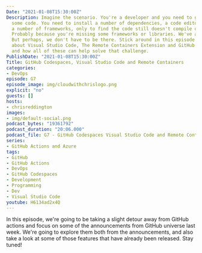 ```yaml
---
Date: "2021-01-08T15:30:00Z"
Description: Imagine the scenario. You're a developer and you need to go and build
  some code. You need to install a number of dependencies, a code editor and perhaps
  a number of frameworks, only to find the code still doesn't compile on your machine.
  Probably because you're missing some frameworks or libraries. We've all been there.
  But perhaps, we don't have to be there. Stick around in this episode as we talk
  about Visual Studio Code, The Remote Containers Extension and GitHub Codespaces
  and how all of these can help solve that challenge.
PublishDate: "2021-01-08T15:30:00Z"
Title: GitHub Codespaces, Visual Studio Code and Remote Containers
categories:
- DevOps
episode: G7
episode_image: img/cloudwithchrislogo.png
explicit: "no"
guests: []
hosts:
- chrisreddington
images:
- img/default-social.png
podcast_bytes: "19361792"
podcast_duration: "20:06.000"
podcast_file: G7 - GitHub Codespaces Visual Studio Code and Remote Containers.mp3
series:
- GitHub Actions and Azure
tags:
- GitHub
- GitHub Actions
- DevOps
- GitHub Codespaces
- Development
- Programming
- Dev
- Visual Studio Code
youtube: H6134ad2x4Q
---
```

In this episode, we're going to be taking a slight detour away from GitHub actions and focus on some of the announcements from GitHub universe last week. We're going to explore them both from the announcements, and also take a look at some of those features that have already been released. Stay tuned!